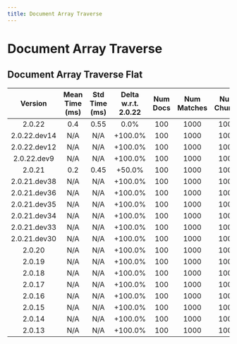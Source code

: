 ```yaml
---
title: Document Array Traverse
---
```

# Document Array Traverse

## Document Array Traverse Flat

| Version | Mean Time (ms) | Std Time (ms) | Delta w.r.t. 2.0.22 | Num Docs | Num Matches | Num Chunks | Traversal Paths | Memmap | Iterations |
| :---: | :---: | :---: | :---: | :---: | :---: | :---: | :---: | :---: | :---: |
| 2.0.22 | 0.4 | 0.55 | 0.0% | 100 | 1000 | 1000 | ['m'] | True | 5 |
| 2.0.22.dev14 | N/A | N/A | +100.0% | 100 | 1000 | 1000 | ['m'] | True | 5 |
| 2.0.22.dev12 | N/A | N/A | +100.0% | 100 | 1000 | 1000 | ['m'] | True | 5 |
| 2.0.22.dev9 | N/A | N/A | +100.0% | 100 | 1000 | 1000 | ['m'] | True | 5 |
| 2.0.21 | 0.2 | 0.45 | +50.0% | 100 | 1000 | 1000 | ['m'] | True | 5 |
| 2.0.21.dev38 | N/A | N/A | +100.0% | 100 | 1000 | 1000 | ['m'] | True | 5 |
| 2.0.21.dev36 | N/A | N/A | +100.0% | 100 | 1000 | 1000 | ['m'] | True | 5 |
| 2.0.21.dev35 | N/A | N/A | +100.0% | 100 | 1000 | 1000 | ['m'] | True | 5 |
| 2.0.21.dev34 | N/A | N/A | +100.0% | 100 | 1000 | 1000 | ['m'] | True | 5 |
| 2.0.21.dev33 | N/A | N/A | +100.0% | 100 | 1000 | 1000 | ['m'] | True | 5 |
| 2.0.21.dev30 | N/A | N/A | +100.0% | 100 | 1000 | 1000 | ['m'] | True | 5 |
| 2.0.20 | N/A | N/A | +100.0% | 100 | 1000 | 1000 | ['m'] | True | 5 |
| 2.0.19 | N/A | N/A | +100.0% | 100 | 1000 | 1000 | ['m'] | True | 5 |
| 2.0.18 | N/A | N/A | +100.0% | 100 | 1000 | 1000 | ['m'] | True | 5 |
| 2.0.17 | N/A | N/A | +100.0% | 100 | 1000 | 1000 | ['m'] | True | 5 |
| 2.0.16 | N/A | N/A | +100.0% | 100 | 1000 | 1000 | ['m'] | True | 5 |
| 2.0.15 | N/A | N/A | +100.0% | 100 | 1000 | 1000 | ['m'] | True | 5 |
| 2.0.14 | N/A | N/A | +100.0% | 100 | 1000 | 1000 | ['m'] | True | 5 |
| 2.0.13 | N/A | N/A | +100.0% | 100 | 1000 | 1000 | ['m'] | True | 5 |
